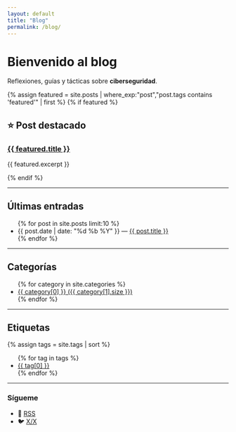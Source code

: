 ```yaml
---
layout: default
title: "Blog"
permalink: /blog/
---
```


# Bienvenido al blog

Reflexiones, guías y tácticas sobre **ciberseguridad**.

{% assign featured = site.posts | where_exp:"post","post.tags contains 'featured'" | first %}
{% if featured %}
<div class="featured-post">
  <h2>⭐ Post destacado</h2>
  <h3><a href="{{ featured.url | relative_url }}">{{ featured.title }}</a></h3>
  <p>{{ featured.excerpt }}</p>
</div>
{% endif %}

---

## Últimas entradas
<!-- Minima ya las lista; si tu tema no lo hace, usa este bucle -->
<ul>
  {% for post in site.posts limit:10 %}
    <li>
      <span>{{ post.date | date: "%d %b %Y" }}</span> —
      <a href="{{ post.url | relative_url }}">{{ post.title }}</a>
    </li>
  {% endfor %}
</ul>

---

## Categorías

<ul>
  {% for category in site.categories %}
    <li>
      <a href="{{ site.baseurl }}/categories/{{ category[0] | slugify }}/">
        {{ category[0] }} ({{ category[1].size }})
      </a>
    </li>
  {% endfor %}
</ul>

---

## Etiquetas

{% assign tags = site.tags | sort %}
<ul class="tag-cloud">
  {% for tag in tags %}
    <li style="font-size: {{ 0.8 | plus: tag[1].size | times: 0.1 }}rem;">
      <a href="{{ site.baseurl }}/tags/{{ tag[0] | slugify }}/">{{ tag[0] }}</a>
    </li>
  {% endfor %}
</ul>

---

### Sígueme

- 📡 <a href="{{ '/feed.xml' | relative_url }}">RSS</a>
- 🐦 <a href="[unkwn0wn](https://x.com/unkwn0wn)">X/X</a>
